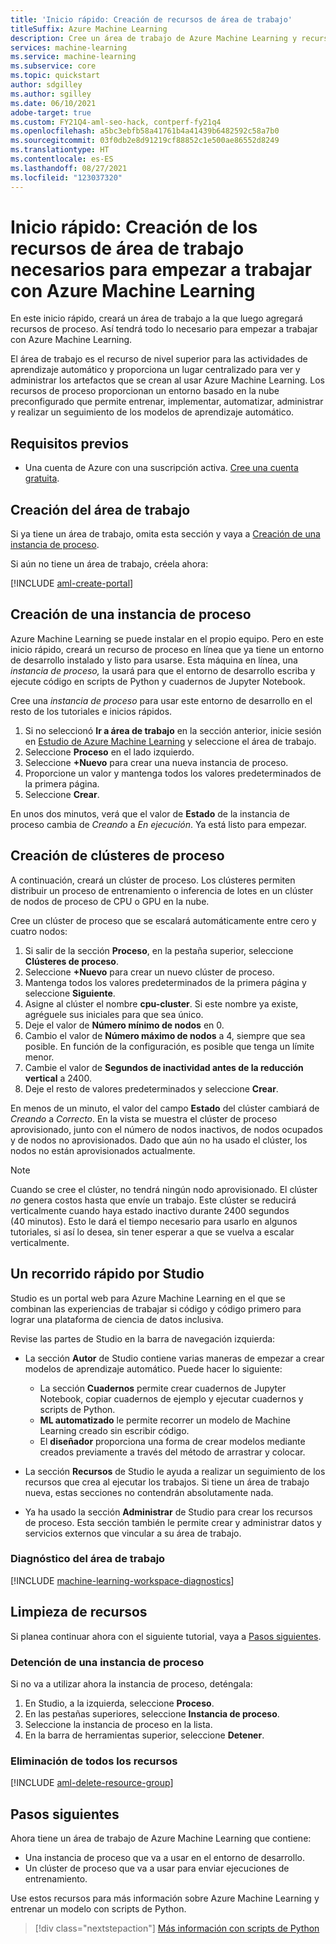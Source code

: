 ```yaml
---
title: 'Inicio rápido: Creación de recursos de área de trabajo'
titleSuffix: Azure Machine Learning
description: Cree un área de trabajo de Azure Machine Learning y recursos en la nube que se puedan usar para entrenar modelos de aprendizaje automático.
services: machine-learning
ms.service: machine-learning
ms.subservice: core
ms.topic: quickstart
author: sdgilley
ms.author: sgilley
ms.date: 06/10/2021
adobe-target: true
ms.custom: FY21Q4-aml-seo-hack, contperf-fy21q4
ms.openlocfilehash: a5bc3ebfb58a41761b4a41439b6482592c58a7b0
ms.sourcegitcommit: 03f0db2e8d91219cf88852c1e500ae86552d8249
ms.translationtype: HT
ms.contentlocale: es-ES
ms.lasthandoff: 08/27/2021
ms.locfileid: "123037320"
---
```

# <a name="quickstart-create-workspace-resources-you-need-to-get-started-with-azure-machine-learning"></a>Inicio rápido: Creación de los recursos de área de trabajo necesarios para empezar a trabajar con Azure Machine Learning

En este inicio rápido, creará un área de trabajo a la que luego agregará recursos de proceso. Así tendrá todo lo necesario para empezar a trabajar con Azure Machine Learning.  

El área de trabajo es el recurso de nivel superior para las actividades de aprendizaje automático y proporciona un lugar centralizado para ver y administrar los artefactos que se crean al usar Azure Machine Learning. Los recursos de proceso proporcionan un entorno basado en la nube preconfigurado que permite entrenar, implementar, automatizar, administrar y realizar un seguimiento de los modelos de aprendizaje automático.


## <a name="prerequisites"></a>Requisitos previos

- Una cuenta de Azure con una suscripción activa. [Cree una cuenta gratuita](https://azure.microsoft.com/free/?WT.mc_id=A261C142F).

## <a name="create-the-workspace"></a>Creación del área de trabajo

Si ya tiene un área de trabajo, omita esta sección y vaya a [Creación de una instancia de proceso](#instance).

Si aún no tiene un área de trabajo, créela ahora:

[!INCLUDE [aml-create-portal](../../includes/aml-create-in-portal.md)]

## <a name="create-compute-instance"></a><a name="instance"></a>Creación de una instancia de proceso

Azure Machine Learning se puede instalar en el propio equipo.  Pero en este inicio rápido, creará un recurso de proceso en línea que ya tiene un entorno de desarrollo instalado y listo para usarse.  Esta máquina en línea, una *instancia de proceso,* la usará para que el entorno de desarrollo escriba y ejecute código en scripts de Python y cuadernos de Jupyter Notebook.

Cree una *instancia de proceso* para usar este entorno de desarrollo en el resto de los tutoriales e inicios rápidos.

1. Si no seleccionó **Ir a área de trabajo** en la sección anterior, inicie sesión en [Estudio de Azure Machine Learning](https://ml.azure.com) y seleccione el área de trabajo.
1. Seleccione **Proceso** en el lado izquierdo.
1. Seleccione **+Nuevo** para crear una nueva instancia de proceso.
1. Proporcione un valor y mantenga todos los valores predeterminados de la primera página.
1. Seleccione **Crear**.
 
En unos dos minutos, verá que el valor de **Estado** de la instancia de proceso cambia de *Creando* a *En ejecución*.  Ya está listo para empezar.  

## <a name="create-compute-clusters"></a><a name="cluster"></a>Creación de clústeres de proceso

A continuación, creará un clúster de proceso.  Los clústeres permiten distribuir un proceso de entrenamiento o inferencia de lotes en un clúster de nodos de proceso de CPU o GPU en la nube.

Cree un clúster de proceso que se escalará automáticamente entre cero y cuatro nodos:

1. Si salir de la sección **Proceso**, en la pestaña superior, seleccione **Clústeres de proceso**.
1. Seleccione **+Nuevo** para crear un nuevo clúster de proceso.
1. Mantenga todos los valores predeterminados de la primera página y seleccione **Siguiente**.
1. Asigne al clúster el nombre **cpu-cluster**.  Si este nombre ya existe, agréguele sus iniciales para que sea único.
1. Deje el valor de **Número mínimo de nodos** en 0.
1. Cambio el valor de **Número máximo de nodos** a 4, siempre que sea posible.  En función de la configuración, es posible que tenga un límite menor.
1. Cambie el valor de **Segundos de inactividad antes de la reducción vertical** a 2400.
1. Deje el resto de valores predeterminados y seleccione **Crear**.

En menos de un minuto, el valor del campo **Estado** del clúster cambiará de *Creando* a *Correcto*.  En la vista se muestra el clúster de proceso aprovisionado, junto con el número de nodos inactivos, de nodos ocupados y de nodos no aprovisionados.  Dado que aún no ha usado el clúster, los nodos no están aprovisionados actualmente. 

> [!NOTE]
> Cuando se cree el clúster, no tendrá ningún nodo aprovisionado. El clúster *no* genera costos hasta que envíe un trabajo. Este clúster se reducirá verticalmente cuando haya estado inactivo durante 2400 segundos (40 minutos).  Esto le dará el tiempo necesario para usarlo en algunos tutoriales, si así lo desea, sin tener esperar a que se vuelva a escalar verticalmente.

## <a name="quick-tour-of-the-studio"></a><a name="studio"></a> Un recorrido rápido por Studio

Studio es un portal web para Azure Machine Learning en el que se combinan las experiencias de trabajar si código y código primero para lograr una plataforma de ciencia de datos inclusiva.

Revise las partes de Studio en la barra de navegación izquierda:

* La sección **Autor** de Studio contiene varias maneras de empezar a crear modelos de aprendizaje automático.  Puede hacer lo siguiente:

    * La sección **Cuadernos** permite crear cuadernos de Jupyter Notebook, copiar cuadernos de ejemplo y ejecutar cuadernos y scripts de Python.
    * **ML automatizado** le permite recorrer un modelo de Machine Learning creado sin escribir código.
    * El **diseñador** proporciona una forma de crear modelos mediante creados previamente a través del método de arrastrar y colocar.

* La sección **Recursos** de Studio le ayuda a realizar un seguimiento de los recursos que crea al ejecutar los trabajos.  Si tiene un área de trabajo nueva, estas secciones no contendrán absolutamente nada.

* Ya ha usado la sección **Administrar** de Studio para crear los recursos de proceso.  Esta sección también le permite crear y administrar datos y servicios externos que vincular a su área de trabajo.  

### <a name="workspace-diagnostics"></a>Diagnóstico del área de trabajo

[!INCLUDE [machine-learning-workspace-diagnostics](../../includes/machine-learning-workspace-diagnostics.md)]

## <a name="clean-up-resources"></a><a name="clean-up"></a>Limpieza de recursos

Si planea continuar ahora con el siguiente tutorial, vaya a [Pasos siguientes](#next-steps).

### <a name="stop-compute-instance"></a>Detención de una instancia de proceso

Si no va a utilizar ahora la instancia de proceso, deténgala:

1. En Studio, a la izquierda, seleccione **Proceso**.
1. En las pestañas superiores, seleccione **Instancia de proceso**.
1. Seleccione la instancia de proceso en la lista.
1. En la barra de herramientas superior, seleccione **Detener**.

### <a name="delete-all-resources"></a>Eliminación de todos los recursos

[!INCLUDE [aml-delete-resource-group](../../includes/aml-delete-resource-group.md)]

## <a name="next-steps"></a>Pasos siguientes

Ahora tiene un área de trabajo de Azure Machine Learning que contiene:

- Una instancia de proceso que va a usar en el entorno de desarrollo.
- Un clúster de proceso que va a usar para enviar ejecuciones de entrenamiento.

Use estos recursos para más información sobre Azure Machine Learning y entrenar un modelo con scripts de Python.

> [!div class="nextstepaction"]
> [Más información con scripts de Python](tutorial-1st-experiment-hello-world.md)
>
